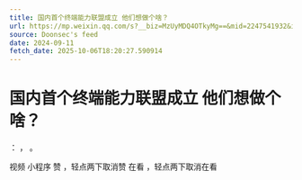 ```yaml
---
title: 国内首个终端能力联盟成立 他们想做个啥？
url: https://mp.weixin.qq.com/s?__biz=MzUyMDQ4OTkyMg==&mid=2247541932&idx=1&sn=ba5507219e135ed4e6b0bd73dbd1e344
source: Doonsec's feed
date: 2024-09-11
fetch_date: 2025-10-06T18:20:27.590914
---
```


# 国内首个终端能力联盟成立 他们想做个啥？

：
，
。

视频
小程序
赞
，轻点两下取消赞
在看
，轻点两下取消在看